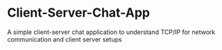# Client-Server-Chat-App
A simple client-server chat application to understand TCP/IP for network communication and client server setups
